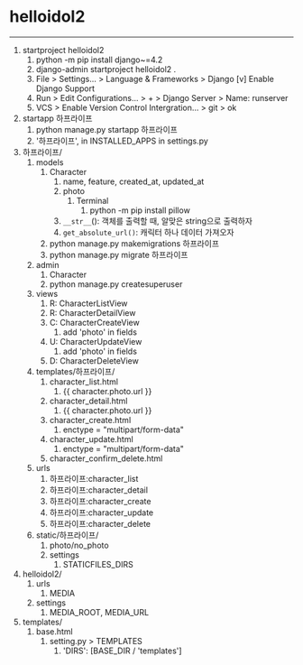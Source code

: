 # helloidol2
---

1. startproject helloidol2
   1. python -m pip install django~=4.2
   2. django-admin startproject helloidol2 .
   3. File > Settings... > Language & Frameworks > Django
      [v] Enable Django Support
   4. Run > Edit Configurations... > + > Django Server > Name: runserver
   5. VCS > Enable Version Control Intergration... > git > ok
2. startapp 하프라이프
   1. python manage.py startapp 하프라이프
   2. '하프라이프', in INSTALLED_APPS in settings.py
3. 하프라이프/
   1. models
      1. Character
         1. name, feature, created_at, updated_at
         2. photo
            1. Terminal
               1. python -m pip install pillow
         3. `__str__`(): 객체를 출력할 때, 알맞은 string으로 출력하자
         4. `get_absolute_url()`: 캐릭터 하나 데이터 가져오자
      2. python manage.py makemigrations 하프라이프
      3. python manage.py migrate 하프라이프
   2. admin
      1. Character
      2. python manage.py createsuperuser
   3. views
      1. R: CharacterListView
      2. R: CharacterDetailView
      3. C: CharacterCreateView
         1. add 'photo' in fields
      4. U: CharacterUpdateView
         1. add 'photo' in fields
      5. D: CharacterDeleteView
   4. templates/하프라이프/
      1. character_list.html
         1. {{ character.photo.url }}
      2. character_detail.html
         1. {{ character.photo.url }}
      3. character_create.html
         1. enctype = "multipart/form-data"
      4. character_update.html
         1. enctype = "multipart/form-data"
      5. character_confirm_delete.html
   5. urls
      1. 하프라이프:character_list
      2. 하프라이프:character_detail
      3. 하프라이프:character_create
      4. 하프라이프:character_update
      5. 하프라이프:character_delete
   6. static/하프라이프/
      1. photo/no_photo
      2. settings
         1. STATICFILES_DIRS
4. helloidol2/
   1. urls
      1. MEDIA
   2. settings
      1. MEDIA_ROOT, MEDIA_URL
5. templates/
   1. base.html
      1. setting.py > TEMPLATES
         1. 'DIRS': [BASE_DIR / 'templates']